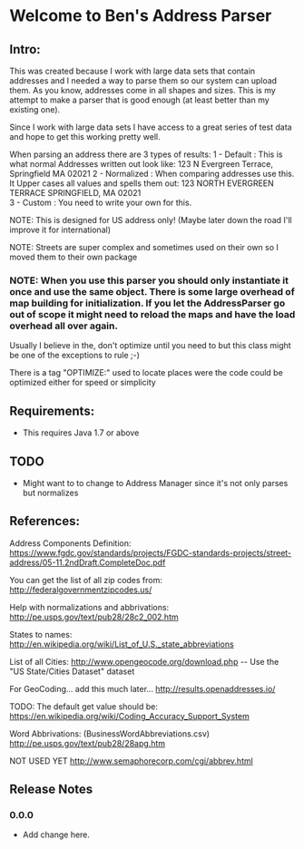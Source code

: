 
# Welcome to Ben's Address Parser

## Intro:
This was created because I work with large data sets that contain addresses and I needed a way to parse them so our system can upload them. As you know, addresses come in all shapes and sizes. This is my attempt to make a parser that is good enough (at least better than my existing one).

Since I work with large data sets I have access to a great series of test data and hope to get this working pretty well.  

When parsing an address there are 3 types of results:
1 - Default    : This is what normal Addresses written out look like: 123 N Evergreen Terrace, Springfield MA 02021
2 - Normalized : When comparing addresses use this. It Upper cases all values and spells them out: 123 NORTH EVERGREEN TERRACE SPRINGFIELD, MA 02021  
3 - Custom     : You need to write your own for this.


NOTE: This is designed for US address only! (Maybe later down the road I'll improve it for international)

NOTE: Streets are super complex and sometimes used on their own so I moved them to their own package

### NOTE: When you use this parser you should only instantiate it once and use the same object. There is some large overhead of map building for initialization. If you let the AddressParser go out of scope it might need to reload the maps and have the load overhead all over again.
Usually I believe in the, don't optimize until you need to but this class might be one of the exceptions to rule ;-)


There is a tag "OPTIMIZE:" used to locate places were the code could be optimized 
either for speed or simplicity

## Requirements:
* This requires Java 1.7 or above

## TODO
* Might want to to change to Address Manager since it's not only parses but normalizes


## References:
Address Components Definition:
https://www.fgdc.gov/standards/projects/FGDC-standards-projects/street-address/05-11.2ndDraft.CompleteDoc.pdf

You can get the list of all zip codes from: http://federalgovernmentzipcodes.us/

Help with normalizations and abbrivations: http://pe.usps.gov/text/pub28/28c2_002.htm

States to names: http://en.wikipedia.org/wiki/List_of_U.S._state_abbreviations

List of all Cities:
http://www.opengeocode.org/download.php  -- Use the "US State/Cities Dataset" dataset


For GeoCoding... add this much later...
http://results.openaddresses.io/

TODO: The default get value should be:
https://en.wikipedia.org/wiki/Coding_Accuracy_Support_System

Word Abbrivations: (BusinessWordAbbreviations.csv)
http://pe.usps.gov/text/pub28/28apg.htm

NOT USED YET http://www.semaphorecorp.com/cgi/abbrev.html


## Release Notes

### 0.0.0
* Add change here.






